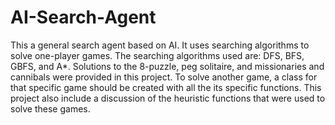# AI-Search-Agent

This a general search agent based on AI.
It uses searching algorithms to solve one-player games.
The searching algorithms used are: DFS, BFS, GBFS, and A*.
Solutions to the 8-puzzle, peg solitaire, and missionaries and cannibals were provided in this project. To solve another game, a class for that specific game should be created with all the its specific functions.
This project also include a discussion of the heuristic functions that were used to solve these games.
